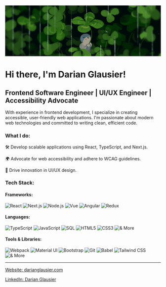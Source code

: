 ![Rain Header](./rain-header.gif)

# Hi there, I'm Darian Glausier!

## Frontend Software Engineer | UI/UX Engineer | Accessibility Advocate

With experience in frontend development, I specialize in creating accessible, user-friendly web applications. I'm passionate about modern web technologies and committed to writing clean, efficient code.

### What I do:
🛠️ Develop scalable applications using React, TypeScript, and Next.js.

🌍 Advocate for web accessibility and adhere to WCAG guidelines.

🎨 Drive innovation in UI/UX design.

### Tech Stack:
#### Frameworks:
![React](https://img.shields.io/badge/React-20232A?style=for-the-badge&logo=react&logoColor=ffffff)
![Next.js](https://img.shields.io/badge/Next.js-black?style=for-the-badge&logo=next.js&logoColor=ffffff)
![Node.js](https://img.shields.io/badge/Node.js-43853D?style=for-the-badge&logo=node.js&logoColor=ffffff)
![Vue](https://img.shields.io/badge/Vue-4FC08D?style=for-the-badge&logo=vue.js&logoColor=ffffff)
![Angular](https://img.shields.io/badge/Angular-DD0031?style=for-the-badge&logo=angular&logoColor=ffffff)
![Redux](https://img.shields.io/badge/Redux-764ABC?style=for-the-badge&logo=redux&logoColor=ffffff)


#### Languages:
![TypeScript](https://img.shields.io/badge/TypeScript-3178C6?style=for-the-badge&logo=typescript&logoColor=ffffff)
![JavaScript](https://img.shields.io/badge/JavaScript-F7DF1E?style=for-the-badge&logo=javascript&logoColor=ffffff)
![SQL](https://img.shields.io/badge/SQL-4479A1?style=for-the-badge&logo=sql&logoColor=ffffff)
![HTML5](https://img.shields.io/badge/HTML5-E34F26?style=for-the-badge&logo=html5&logoColor=ffffff)
![CSS3](https://img.shields.io/badge/CSS3-1572B6?style=for-the-badge&logo=css3&logoColor=ffffff)
![& More](https://img.shields.io/badge/-&%20more-2E3238?style=for-the-badge)


#### Tools & Libraries:
![Webpack](https://img.shields.io/badge/Webpack-8DD6F9?style=for-the-badge&logo=webpack&logoColor=white)
![Material UI](https://img.shields.io/badge/Material_UI-0081CB?style=for-the-badge&logo=material-ui&logoColor=white)
![Bootstrap](https://img.shields.io/badge/Bootstrap-7952B3?style=for-the-badge&logo=bootstrap&logoColor=white)
![Git](https://img.shields.io/badge/Git-F05032?style=for-the-badge&logo=git&logoColor=white)
![Babel](https://img.shields.io/badge/Babel-F9DC3E?style=for-the-badge&logo=babel&logoColor=white)
![Tailwind CSS](https://img.shields.io/badge/Tailwind_CSS-38B2AC?style=for-the-badge&logo=tailwind-css&logoColor=white)
![& More](https://img.shields.io/badge/-&%20more-2E3238?style=for-the-badge)

---

[Website: darianglausier.com](https://darianglausier.com)

[LinkedIn: Darian Glausier](https://www.linkedin.com/in/darian-glausier-7b010319a)

